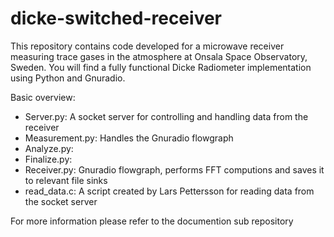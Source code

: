 # dicke-switched-receiver
This repository contains code developed for a microwave receiver measuring trace gases in the atmosphere at Onsala Space Observatory, Sweden.
You will find a fully functional Dicke Radiometer implementation using Python and Gnuradio.

Basic overview:
- Server.py: A socket server for controlling and handling data from the receiver
- Measurement.py: Handles the Gnuradio flowgraph
- Analyze.py: 
- Finalize.py: 
- Receiver.py: Gnuradio flowgraph, performs FFT computions and saves it to relevant file sinks
- read_data.c: A script created by Lars Pettersson for reading data from the socket server

For more information please refer to the documention sub repository
